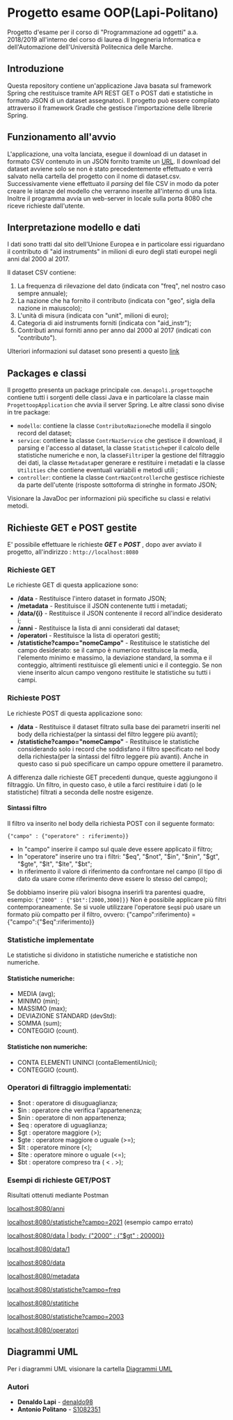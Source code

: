 # Progetto esame OOP(Lapi-Politano)

Progetto d'esame per il corso di "Programmazione ad oggetti" a.a. 2018/2019 all'interno del corso di laurea di Ingegneria Informatica e dell'Automazione dell'Università Politecnica delle Marche.

## Introduzione
Questa repository contiene un'applicazione Java basata sul framework Spring che restituisce tramite API REST GET o POST dati e statistiche in formato JSON di un dataset assegnatoci. Il progetto può essere compilato attraverso il framework Gradle che gestisce l'importazione delle librerie Spring.


## Funzionamento all'avvio
L'applicazione, una volta lanciata, esegue il download di un dataset in formato CSV contenuto in un JSON fornito tramite un [URL](http://data.europa.eu/euodp/data/api/3/action/package_show?id=V7ZkhAQ536LhqVNfAeGA). Il download del dataset avviene solo se non è stato precedentemente effettuato e verrà salvato nella cartella del progetto con il nome di dataset.csv. Successivamente viene effettuato il *parsing* del file CSV in modo da poter creare le istanze del modello che verranno inserite all'interno di una lista. Inoltre il programma avvia un web-server in locale sulla porta 8080 che riceve richieste dall'utente. 

## Interpretazione modello e dati

I dati sono tratti dal sito dell'Unione Europea e in particolare essi riguardano il contributo di "aid instruments" in milioni di euro degli stati europei negli anni dal 2000 al 2017.

Il dataset CSV contiene:
1) La frequenza di rilevazione del dato (indicata con "freq", nel nostro caso sempre annuale);
2) La nazione che ha fornito il contributo (indicata con "geo", sigla della nazione in maiuscolo);
3) L'unità di misura (indicata con "unit", milioni di euro);
4) Categoria di aid instruments forniti (indicata con "aid_instr");
5) Contributi annui forniti anno per anno dal 2000 al 2017 (indicati con "contributo").

Ulteriori informazioni sul dataset sono presenti a questo [link](https://webgate.ec.europa.eu/comp/redisstat/databrowser/view/COMP_AI_SA_X$COMP_AI_SA_01/default/table)


## Packages e classi

Il progetto presenta un package principale  `com.denapoli.progettoop`che contiene tutti i sorgenti delle classi Java e in particolare la classe main `ProgettoopApplication` che avvia il server Spring. Le altre classi sono divise in tre package:

-   `modello`: contiene la classe  `ContributoNazione`che modella il singolo record del dataset;
-   `service`: contiene la classe  `ContrNazService`  che gestisce il download, il parsing e l'accesso al dataset, la classe  `Statistiche`per il calcolo delle statistiche numeriche e non,  la classe`Filtri`per la gestione del filtraggio dei dati, la classe `Metadata`per generare e restituire i metadati e la classe `Utilities` che contiene eventuali variabili e metodi utili ;
-   `controller`: contiene la classe  `ContrNazController`che gestisce richieste da parte dell'utente (risposte sottoforma di stringhe in formato JSON;

Visionare la JavaDoc per informazioni più specifiche su classi e relativi metodi.

## Richieste GET e POST gestite
E' possibile effettuare le richieste ***GET*** e ***POST*** , dopo aver avviato il progetto, all'indirizzo :
 `http://localhost:8080`

### Richieste GET
Le richieste GET di questa applicazione sono:

 - **/data** - Restituisce l'intero dataset in formato JSON;
 - **/metadata** - Restituisce il JSON contenente tutti i metadati;
 - **/data/{i}** - Restituisce il JSON contenente il record all'indice desiderato i;
 - **/anni** - Restituisce la lista di anni considerati dal dataset;
 - **/operatori** - Restituisce la lista di operatori gestiti;
 - **/statistiche?campo="nomeCampo"** - Restituisce le statistiche del campo desiderato: se il campo è numerico restituisce la media, l'elemento minimo e massimo, la deviazione standard, la somma e il conteggio, altrimenti restituisce gli elementi unici e il conteggio. 
 Se non viene inserito alcun campo vengono restituite le statistiche su tutti i campi.
 
### Richieste POST
Le richieste POST di questa applicazione sono:

 - **/data** - Restituisce il dataset filtrato sulla base dei parametri inseriti nel body della richiesta(per la sintassi del filtro leggere più avanti);
 - **/statistiche?campo="nomeCampo"** - Restituisce le statistiche considerando solo i record che soddisfano il filtro specificato nel body della richiesta(per la sintassi del filtro leggere più avanti). 
 Anche in questo caso si può specificare un campo oppure omettere il parametro.


A differenza dalle richieste GET precedenti dunque,  queste aggiungono il filtraggio.
Un filtro, in questo caso, è utile a farci restituire i dati (o le statistiche) filtrati a seconda delle nostre esigenze.

#### Sintassi filtro
Il filtro va inserito nel body della richiesta POST con il seguente formato: 
 
 `{"campo" : {"operatore" : riferimento}}`
 - In "campo" inserire il campo sul quale deve essere applicato il filtro; 
 - In "operatore" inserire uno tra i filtri: "\$eq", "\$not", "\$in", "\$nin", "\$gt", "\$gte", "\$lt", "\$lte", "$bt";
 - In riferimento il valore di riferimento da confrontare nel campo (il tipo di dato da usare come riferimento deve essere lo stesso del campo);
 
 Se dobbiamo inserire più valori bisogna inserirli tra parentesi quadre, esempio: `{"2000" : {"$bt":[2000,3000]}}`
 Non è possibile applicare più filtri contemporaneamente.
 Se si vuole utilizzare l'operatore  `$eq`si può usare un formato più compatto per il filtro, ovvero:
{"campo":riferimento} = {"campo":{"$eq":riferimento}}

### Statistiche implementate
Le statistiche si dividono in statistiche numeriche e statistiche non numeriche.

#### Statistiche numeriche:
 - MEDIA (avg);
 - MINIMO (min);
 - MASSIMO (max);
 - DEVIAZIONE STANDARD (devStd):
 - SOMMA (sum);
 - CONTEGGIO (count).
 
#### Statistiche non numeriche:
 - CONTA ELEMENTI UNINCI (contaElementiUnici);
 - CONTEGGIO (count).

### Operatori di filtraggio implementati:
 - $not : operatore di disuguaglianza;
 - $in : operatore che verifica l'appartenenza;
 - $nin : operatore di non appartenenza;
 - $eq : operatore di uguaglianza;
 - $gt : operatore maggiore (>);
 - $gte : operatore maggiore o uguale (>=);
 - $lt : operatore minore (<);
 - $lte : operatore minore o uguale (<=);
 - $bt : operatore compreso tra ( < . >);

### Esempi di richieste GET/POST
Risultati ottenuti mediante Postman

[localhost:8080/anni](https://github.com/denaldo98/Progetto-Esame/blob/master/Screen/screen/Anni.PNG)

[localhost:8080/statistiche?campo=2021](https://github.com/denaldo98/Progetto-Esame/blob/master/Screen/screen/Campo%20errato.PNG) (esempio campo errato)

[localhost:8080/data | body: {"2000" : {"$gt" : 20000}}](https://github.com/denaldo98/Progetto-Esame/blob/master/Screen/screen/Contributo_2000%24gt_20000.PNG)

[localhost:8080/data/1](https://github.com/denaldo98/Progetto-Esame/blob/master/Screen/screen/Dati%201.PNG)

[localhost:8080/data](https://github.com/denaldo98/Progetto-Esame/blob/master/Screen/screen/Dati.PNG)

[localhost:8080/metadata](https://github.com/denaldo98/Progetto-Esame/blob/master/Screen/screen/Metadati.PNG)

[localhost:8080/statistiche?campo=freq](https://github.com/denaldo98/Progetto-Esame/blob/master/Screen/screen/Statistiche%20freq.PNG)

[localhost:8080/statitiche](https://github.com/denaldo98/Progetto-Esame/blob/master/Screen/screen/Statistiche.PNG)

[localhost:8080/statistiche?campo=2003](https://github.com/denaldo98/Progetto-Esame/blob/master/Screen/screen/Stiatistiche%202003.PNG)

[localhost:8080/operatori](https://github.com/denaldo98/Progetto-Esame/blob/master/Screen/screen/operatori.PNG)

## Diagrammi UML
Per i diagrammi UML visionare la cartella [Diagrammi UML](https://github.com/denaldo98/Progetto-Esame/tree/master/Diagrammi%20UML)

### Autori

* **Denaldo Lapi** - [denaldo98](https://github.com/denaldo98)
* **Antonio Politano** - [S1082351](https://github.com/S1082351)
